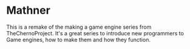 # Mathner
This is a remake of the making a game engine series from 
TheChernoProject. It's a great series to introduce new programmers to 
Game engines, how to make them and how they function.
